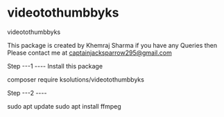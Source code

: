 # videotothumbbyks
videotothumbbyks

This package is created by Khemraj Sharma
if you have any Queries then Please contact me at captainjacksparrow295@gmail.com


Step ---1 ----
Install this package 

composer require ksolutions/videotothumbbyks



Step ---2 ----

sudo apt update
sudo apt install ffmpeg